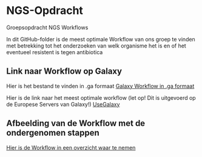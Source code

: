# NGS-Opdracht
Groepsopdracht NGS Workflows

In dit GitHub-folder is de meest optimale Workflow van ons groep te vinden met betrekking tot het onderzoeken van welk organisme het is en of het eventueel resistent is tegen antibiotica

## Link naar Workflow op Galaxy 

Hier is het bestand te vinden in .ga formaat
[Galaxy Workflow in .ga formaat](https://github.com/Okan-F/NGS-Opdracht/blob/main/Galaxy-Workflow-NGS_Workflow.ga)

Hier is de link naar het meest optimale workflow (let op! Dit is uitgevoerd op de Europese Servers van Galaxy!)
[UseGalaxy](https://usegalaxy.eu/u/okan/w/ngs-workflow-1)

## Afbeelding van de Workflow met de ondergenomen stappen
[Hier is de Workflow in een overzicht waar te nemen](![image](https://user-images.githubusercontent.com/101555249/161255194-b3933310-774b-4051-98bd-47312061aa04.png))
